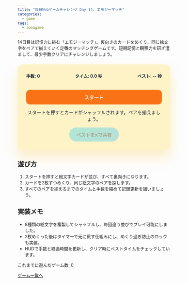 ```yaml
---
title: "毎日Webゲームチャレンジ Day 14: エモジーマッチ"
categories:
  - game
tags:
  - aomagame
---
```


14日目は記憶力に挑む「エモジーマッチ」。裏向きのカードをめくり、同じ絵文字をペアで揃えていく定番のマッチングゲームです。短期記憶と観察力を研ぎ澄まして、最少手数クリアにチャレンジしましょう。

<style>
#emoji-match-game {
  max-width: 520px;
  margin: 24px auto;
  padding: 28px;
  border-radius: 18px;
  background: #fef3c7;
  color: #1f2937;
  box-shadow: 0 24px 44px rgba(251, 191, 36, 0.25);
  text-align: center;
  font-family: "Inter", "Hiragino Kaku Gothic ProN", sans-serif;
}
#emoji-match-game .hud {
  display: flex;
  justify-content: space-between;
  gap: 12px;
  flex-wrap: wrap;
  font-weight: 700;
  margin-bottom: 18px;
}
#emoji-match-game .board {
  display: grid;
  grid-template-columns: repeat(4, minmax(70px, 1fr));
  gap: 12px;
  margin: 0 auto 18px;
}
#emoji-match-game .card {
  position: relative;
  padding-top: 100%;
  border-radius: 16px;
  background: linear-gradient(135deg, rgba(248, 250, 252, 0.9), rgba(254, 243, 199, 0.9));
  box-shadow: 0 14px 24px rgba(15, 23, 42, 0.12);
  cursor: pointer;
  transition: transform 0.15s ease, box-shadow 0.15s ease, opacity 0.15s ease;
}
#emoji-match-game .card.revealed,
#emoji-match-game .card.matched {
  transform: translateY(-2px);
  box-shadow: 0 18px 28px rgba(15, 23, 42, 0.18);
}
#emoji-match-game .card.matched {
  background: linear-gradient(135deg, #34d399, #22c55e);
  color: #fff;
}
#emoji-match-game .face {
  position: absolute;
  inset: 0;
  display: flex;
  align-items: center;
  justify-content: center;
  font-size: 2rem;
}
#emoji-match-game .start {
  width: 100%;
  border: none;
  border-radius: 12px;
  padding: 12px 18px;
  font-size: 1rem;
  font-weight: 700;
  background: #f97316;
  color: #fff;
  cursor: pointer;
  transition: transform 0.12s ease, box-shadow 0.12s ease, opacity 0.12s ease;
}
#emoji-match-game .start:hover:not(:disabled) {
  transform: translateY(-1px);
  box-shadow: 0 18px 34px rgba(249, 115, 22, 0.35);
}
#emoji-match-game .start:disabled {
  opacity: 0.35;
  cursor: not-allowed;
  box-shadow: none;
}
#emoji-match-game .log {
  margin-top: 14px;
  font-size: 0.95rem;
  min-height: 24px;
}
#emoji-match-game .actions {
  margin-top: 18px;
  display: flex;
  justify-content: center;
}
#emoji-match-game .share-button {
  border: none;
  border-radius: 9999px;
  padding: 12px 24px;
  font-size: 0.95rem;
  font-weight: 700;
  background: linear-gradient(135deg, #22d3ee, #38bdf8);
  color: #0f172a;
  cursor: pointer;
  box-shadow: 0 18px 34px rgba(56, 189, 248, 0.35);
  transition: transform 0.12s ease, box-shadow 0.12s ease, opacity 0.12s ease;
}
#emoji-match-game .share-button:hover:not(:disabled) {
  transform: translateY(-1px);
  box-shadow: 0 22px 40px rgba(56, 189, 248, 0.45);
}
#emoji-match-game .share-button:disabled {
  opacity: 0.35;
  cursor: not-allowed;
  box-shadow: none;
}
</style>

<div id="emoji-match-game">
  <div class="hud">
    <span class="moves">手数: 0</span>
    <span class="time">タイム: 0.0 秒</span>
    <span class="best">ベスト: -- 秒</span>
  </div>
  <div class="board"></div>
  <button type="button" class="start">スタート</button>
  <p class="log">スタートを押すとカードがシャッフルされます。ペアを揃えましょう。</p>
  <div class="actions">
    <button type="button" class="share-button" disabled>ベストをXで共有</button>
  </div>
</div>

<script>
(() => {
  const root = document.getElementById('emoji-match-game');
  if (!root) {
    return;
  }

  const boardEl = root.querySelector('.board');
  const movesEl = root.querySelector('.moves');
  const timeEl = root.querySelector('.time');
  const bestEl = root.querySelector('.best');
  const startButton = root.querySelector('.start');
  const logEl = root.querySelector('.log');
  const shareButton = root.querySelector('.share-button');
  const getPlayCountEl = () => document.querySelector('[data-aomagame-play-count]');

  const storageKey = 'aomagame:best:emoji-match';
  const playedKey = 'aomagame:played:emoji-match';

  const emojis = ['🍎', '🍇', '🍊', '🍒', '🍉', '🍩', '🥨', '🧁'];

  let deck = [];
  let flipped = [];
  let matched = 0;
  let moves = 0;
  let startTime = 0;
  let elapsed = 0;
  let timerId = null;
  let bestTime = null;
  let running = false;
  let storageAvailable = false;

  const updatePlayCount = () => {
    const counterEl = getPlayCountEl();
    if (!counterEl) {
      return;
    }
    try {
      let total = 0;
      for (let i = 0; i < localStorage.length; i += 1) {
        const key = localStorage.key(i);
        if (typeof key !== 'string' || !key.startsWith('aomagame:played:')) {
          continue;
        }
        const value = Number.parseInt(localStorage.getItem(key) ?? '0', 10);
        if (!Number.isNaN(value) && value > 0) {
          total += 1;
        }
      }
      counterEl.textContent = total;
    } catch (error) {
      counterEl.textContent = '0';
    }
  };

  const markPlayed = () => {
    if (!storageAvailable) {
      return;
    }
    try {
      const current = Number.parseInt(localStorage.getItem(playedKey) ?? '0', 10);
      const next = Number.isNaN(current) ? 1 : current + 1;
      localStorage.setItem(playedKey, String(next));
    } catch (error) {
      return;
    }
    updatePlayCount();
  };

  const detectStorage = () => {
    try {
      const testKey = `${storageKey}-test`;
      localStorage.setItem(testKey, '1');
      localStorage.removeItem(testKey);
      storageAvailable = true;
    } catch (error) {
      storageAvailable = false;
    }
  };

  const loadBest = () => {
    if (!storageAvailable) {
      return;
    }
    const stored = localStorage.getItem(storageKey);
    if (!stored) {
      return;
    }
    const value = Number.parseFloat(stored);
    if (!Number.isNaN(value) && value > 0) {
      bestTime = value;
      bestEl.textContent = `ベスト: ${bestTime.toFixed(1)} 秒`;
      shareButton.disabled = false;
    }
  };

  const saveBest = () => {
    if (!storageAvailable || bestTime === null) {
      return;
    }
    localStorage.setItem(storageKey, String(bestTime));
  };

  const shuffle = (array) => {
    for (let i = array.length - 1; i > 0; i -= 1) {
      const j = Math.floor(Math.random() * (i + 1));
      [array[i], array[j]] = [array[j], array[i]];
    }
    return array;
  };

  const updateHud = () => {
    movesEl.textContent = `手数: ${moves}`;
    timeEl.textContent = `タイム: ${elapsed.toFixed(1)} 秒`;
    bestEl.textContent = `ベスト: ${bestTime === null ? '--' : bestTime.toFixed(1)} 秒`;
    shareButton.disabled = bestTime === null;
  };

  const tick = () => {
    if (!running) {
      return;
    }
    elapsed = (performance.now() - startTime) / 1000;
    updateHud();
    timerId = requestAnimationFrame(tick);
  };

  const stopTimer = () => {
    running = false;
    cancelAnimationFrame(timerId);
    timerId = null;
  };

  const finish = () => {
    stopTimer();
    startButton.disabled = false;
    startButton.textContent = 'もう一度';
    if (bestTime === null || elapsed < bestTime) {
      bestTime = elapsed;
      saveBest();
      logEl.textContent = `コンプリート！タイムは ${elapsed.toFixed(1)} 秒。ベスト更新です。`;
      shareButton.disabled = false;
    } else {
      logEl.textContent = `コンプリート！タイムは ${elapsed.toFixed(1)} 秒。次はさらに手数を減らそう。`;
    }
  };

  const flipBack = () => {
    flipped.forEach((card) => {
      card.classList.remove('revealed');
      card.querySelector('.face').textContent = '❓';
      card.dataset.locked = 'false';
    });
    flipped = [];
  };

  const handleCardClick = (event) => {
    if (!running) {
      return;
    }
    const card = event.currentTarget;
    if (card.dataset.locked === 'true' || card.classList.contains('matched')) {
      return;
    }
    if (flipped.length === 2) {
      return;
    }
    card.classList.add('revealed');
    card.querySelector('.face').textContent = card.dataset.emoji;
    card.dataset.locked = 'true';
    flipped.push(card);

    if (flipped.length === 2) {
      moves += 1;
      if (flipped[0].dataset.emoji === flipped[1].dataset.emoji) {
        flipped.forEach((matchedCard) => {
          matchedCard.classList.add('matched');
          matchedCard.dataset.locked = 'true';
        });
        matched += 1;
        flipped = [];
        if (matched === emojis.length) {
          finish();
        }
      } else {
        setTimeout(() => {
          flipBack();
        }, 600);
      }
      updateHud();
    }
  };

  const buildBoard = () => {
    const pairs = shuffle([...emojis, ...emojis]);
    deck = pairs;
    flipped = [];
    matched = 0;
    moves = 0;
    boardEl.innerHTML = '';
    pairs.forEach((emoji) => {
      const card = document.createElement('button');
      card.type = 'button';
      card.className = 'card';
      card.dataset.emoji = emoji;
      card.dataset.locked = 'false';
      const face = document.createElement('div');
      face.className = 'face';
      face.textContent = '❓';
      card.appendChild(face);
      card.addEventListener('click', handleCardClick);
      boardEl.appendChild(card);
    });
    updateHud();
  };

 const startGame = () => {
    markPlayed();
    buildBoard();
    running = true;
    elapsed = 0;
    startTime = performance.now();
    updateHud();
    logEl.textContent = 'カードをめくってペアを探しましょう。';
    startButton.disabled = true;
    startButton.textContent = 'プレイ中';
    cancelAnimationFrame(timerId);
    timerId = requestAnimationFrame(tick);
  };

  startButton.addEventListener('click', () => {
    if (running) {
      return;
    }
    startGame();
  });

  if (shareButton) {
    shareButton.addEventListener('click', (event) => {
      event.preventDefault();
      if (bestTime === null) {
        return;
      }
      const text = `エモジーマッチでベスト ${bestTime.toFixed(1)} 秒！ #aomagame`;
      const shareUrl = new URL('https://twitter.com/intent/tweet');
      shareUrl.searchParams.set('text', text);
      shareUrl.searchParams.set('url', window.location.href);
      window.open(shareUrl.toString(), '_blank', 'noopener');
    });
  }

  detectStorage();
  loadBest();
  if (document.readyState === 'loading') {
    document.addEventListener('DOMContentLoaded', updatePlayCount, { once: true });
  } else {
    updatePlayCount();
  }
  buildBoard();
})();
</script>

## 遊び方
1. スタートを押すと絵文字カードが並び、すべて裏向きになります。
2. カードを2枚ずつめくり、同じ絵文字のペアを探します。
3. すべてのペアを揃えるまでのタイムと手数を縮めて記録更新を狙いましょう。

## 実装メモ
- 8種類の絵文字を複製してシャッフルし、毎回違う並びでプレイ可能にしました。
- 2枚めくった後はタイマーで元に戻す仕組みにし、めくり過ぎ防止のロックも実装。
- HUDで手数と経過時間を更新し、クリア時にベストタイムをチェックしています。


<p class="game-progress">これまでに遊んだゲーム数: <span data-aomagame-play-count>0</span></p>
<p class="game-link"><a href="{{ "/tags/#aomagame" | relative_url }}">ゲーム一覧へ</a></p>
